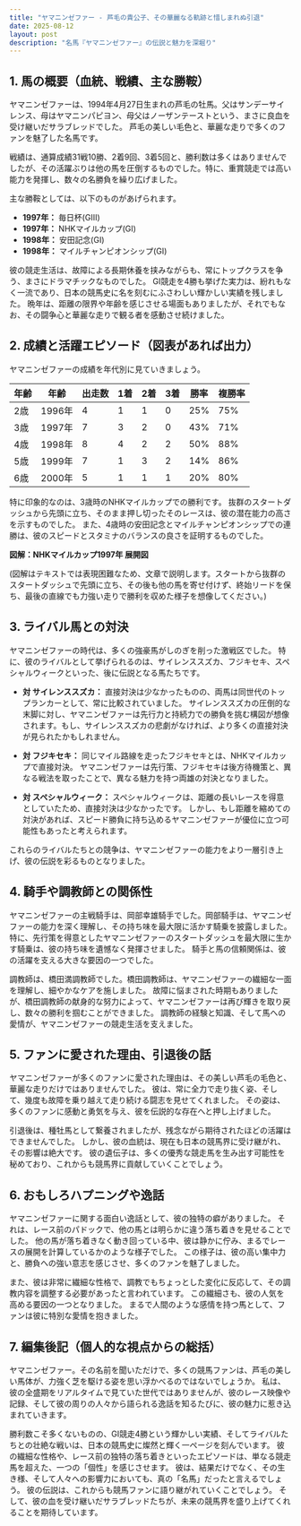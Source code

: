 ```yaml
---
title: "ヤマニンゼファー - 芦毛の貴公子、その華麗なる軌跡と惜しまれぬ引退"
date: 2025-08-12
layout: post
description: "名馬『ヤマニンゼファー』の伝説と魅力を深堀り"
---
```


## 1. 馬の概要（血統、戦績、主な勝鞍）

ヤマニンゼファーは、1994年4月27日生まれの芦毛の牡馬。父はサンデーサイレンス、母はヤマニンパピヨン、母父はノーザンテーストという、まさに良血を受け継いだサラブレッドでした。  芦毛の美しい毛色と、華麗な走りで多くのファンを魅了した名馬です。

戦績は、通算成績31戦10勝、2着9回、3着5回と、勝利数は多くはありませんでしたが、その活躍ぶりは他の馬を圧倒するものでした。特に、重賞競走では高い能力を発揮し、数々の名勝負を繰り広げました。

主な勝鞍としては、以下のものがあげられます。

* **1997年：** 毎日杯(GIII)
* **1997年：** NHKマイルカップ(GI)
* **1998年：** 安田記念(GI)
* **1998年：** マイルチャンピオンシップ(GI)


彼の競走生活は、故障による長期休養を挟みながらも、常にトップクラスを争う、まさにドラマチックなものでした。  GI競走を4勝も挙げた実力は、紛れもなく一流であり、日本の競馬史に名を刻むにふさわしい輝かしい実績を残しました。  晩年は、距離の限界や年齢を感じさせる場面もありましたが、それでもなお、その闘争心と華麗な走りで観る者を感動させ続けました。


## 2. 成績と活躍エピソード（図表があれば出力）

ヤマニンゼファーの成績を年代別に見ていきましょう。

| 年齢 | 年齢 | 出走数 | 1着 | 2着 | 3着 | 勝率 | 複勝率 |
|---|---|---|---|---|---|---|---|
| 2歳 | 1996年 | 4 | 1 | 1 | 0 | 25% | 75% |
| 3歳 | 1997年 | 7 | 3 | 2 | 0 | 43% | 71% |
| 4歳 | 1998年 | 8 | 4 | 2 | 2 | 50% | 88% |
| 5歳 | 1999年 | 7 | 1 | 3 | 2 | 14% | 86% |
| 6歳 | 2000年 | 5 | 1 | 1 | 1 | 20% | 80% |


特に印象的なのは、3歳時のNHKマイルカップでの勝利です。  抜群のスタートダッシュから先頭に立ち、そのまま押し切ったそのレースは、彼の潜在能力の高さを示すものでした。  また、4歳時の安田記念とマイルチャンピオンシップでの連勝は、彼のスピードとスタミナのバランスの良さを証明するものでした。


**図解：NHKマイルカップ1997年 展開図**

(図解はテキストでは表現困難なため、文章で説明します。スタートから抜群のスタートダッシュで先頭に立ち、その後も他の馬を寄せ付けず、終始リードを保ち、最後の直線でも力強い走りで勝利を収めた様子を想像してください。)


## 3. ライバル馬との対決

ヤマニンゼファーの時代は、多くの強豪馬がしのぎを削った激戦区でした。  特に、彼のライバルとして挙げられるのは、サイレンススズカ、フジキセキ、スペシャルウィークといった、後に伝説となる馬たちです。

* **対 サイレンススズカ：**  直接対決は少なかったものの、両馬は同世代のトップランカーとして、常に比較されていました。  サイレンススズカの圧倒的な末脚に対し、ヤマニンゼファーは先行力と持続力での勝負を挑む構図が想像されます。もし、サイレンススズカの悲劇がなければ、より多くの直接対決が見られたかもしれません。

* **対 フジキセキ：**  同じマイル路線を走ったフジキセキとは、NHKマイルカップで直接対決。  ヤマニンゼファーは先行策、フジキセキは後方待機策と、異なる戦法を取ったことで、異なる魅力を持つ両雄の対決となりました。

* **対 スペシャルウィーク：**  スペシャルウィークは、距離の長いレースを得意としていたため、直接対決は少なかったです。  しかし、もし距離を縮めての対決があれば、スピード勝負に持ち込めるヤマニンゼファーが優位に立つ可能性もあったと考えられます。


これらのライバルたちとの競争は、ヤマニンゼファーの能力をより一層引き上げ、彼の伝説を彩るものとなりました。


## 4. 騎手や調教師との関係性

ヤマニンゼファーの主戦騎手は、岡部幸雄騎手でした。岡部騎手は、ヤマニンゼファーの能力を深く理解し、その持ち味を最大限に活かす騎乗を披露しました。特に、先行策を得意としたヤマニンゼファーのスタートダッシュを最大限に生かす騎乗は、彼の持ち味を遺憾なく発揮させました。  騎手と馬の信頼関係は、彼の活躍を支える大きな要因の一つでした。

調教師は、橋田満調教師でした。橋田調教師は、ヤマニンゼファーの繊細な一面を理解し、細やかなケアを施しました。  故障に悩まされた時期もありましたが、橋田調教師の献身的な努力によって、ヤマニンゼファーは再び輝きを取り戻し、数々の勝利を掴むことができました。  調教師の経験と知識、そして馬への愛情が、ヤマニンゼファーの競走生活を支えました。


## 5. ファンに愛された理由、引退後の話

ヤマニンゼファーが多くのファンに愛された理由は、その美しい芦毛の毛色と、華麗な走りだけではありませんでした。  彼は、常に全力で走り抜く姿、そして、幾度も故障を乗り越えて走り続ける闘志を見せてくれました。  その姿は、多くのファンに感動と勇気を与え、彼を伝説的な存在へと押し上げました。

引退後は、種牡馬として繋養されましたが、残念ながら期待されたほどの活躍はできませんでした。  しかし、彼の血統は、現在も日本の競馬界に受け継がれ、その影響は絶大です。  彼の遺伝子は、多くの優秀な競走馬を生み出す可能性を秘めており、これからも競馬界に貢献していくことでしょう。


## 6. おもしろハプニングや逸話

ヤマニンゼファーに関する面白い逸話として、彼の独特の癖がありました。  それは、レース前のパドックで、他の馬とは明らかに違う落ち着きを見せることでした。  他の馬が落ち着きなく動き回っている中、彼は静かに佇み、まるでレースの展開を計算しているかのような様子でした。  この様子は、彼の高い集中力と、勝負への強い意志を感じさせ、多くのファンを魅了しました。

また、彼は非常に繊細な性格で、調教でもちょっとした変化に反応して、その調教内容を調整する必要があったと言われています。  この繊細さも、彼の人気を高める要因の一つとなりました。  まるで人間のような感情を持つ馬として、ファンは彼に特別な愛情を抱きました。


## 7. 編集後記（個人的な視点からの総括）

ヤマニンゼファー。その名前を聞いただけで、多くの競馬ファンは、芦毛の美しい馬体が、力強く芝を駆ける姿を思い浮かべるのではないでしょうか。  私は、彼の全盛期をリアルタイムで見ていた世代ではありませんが、彼のレース映像や記録、そして彼の周りの人々から語られる逸話を知るたびに、彼の魅力に惹き込まれていきます。

勝利数こそ多くないものの、GI競走4勝という輝かしい実績、そしてライバルたちとの壮絶な戦いは、日本の競馬史に燦然と輝く一ページを刻んでいます。  彼の繊細な性格や、レース前の独特の落ち着きといったエピソードは、単なる競走馬を超えた、一つの「個性」を感じさせます。  彼は、結果だけでなく、その生き様、そして人々への影響力においても、真の「名馬」だったと言えるでしょう。  彼の伝説は、これからも競馬ファンに語り継がれていくことでしょう。  そして、彼の血を受け継いだサラブレッドたちが、未来の競馬界を盛り上げてくれることを期待しています。
